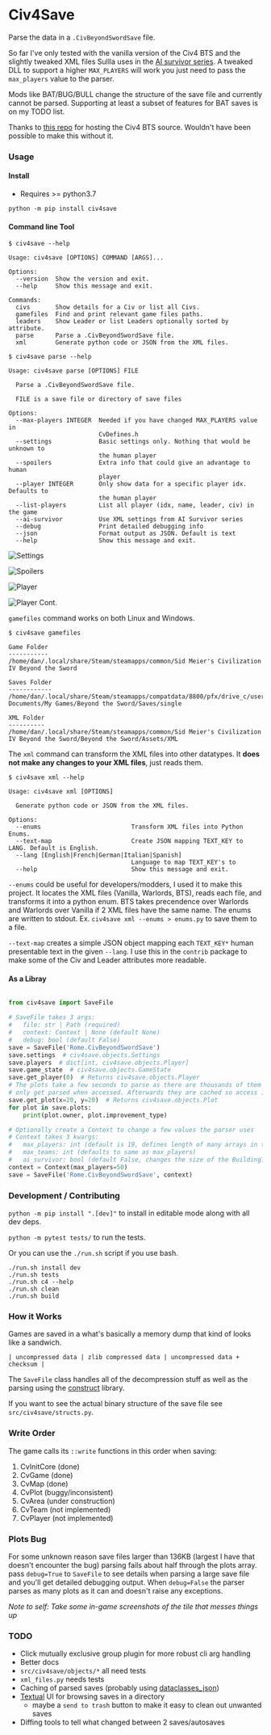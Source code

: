 # Civ4Save 

Parse the data in a `.CivBeyondSwordSave` file.

So far I've only tested with the vanilla version of the Civ4 BTS and the slightly tweaked XML files
Sullla uses in the [AI survivor series](https://sullla.com/Civ4/civ4survivor6-14.html).
A tweaked DLL to support a higher `MAX_PLAYERS` will work you just need to pass the `max_players` value to the parser.

Mods like BAT/BUG/BULL change the structure of the save file and currently cannot be parsed.
Supporting at least a subset of features for BAT saves is on my TODO list.

Thanks to [this repo](https://github.com/dguenms/beyond-the-sword-sdk) for hosting the Civ4 BTS source.
Wouldn't have been possible to make this without it.


### Usage

#### Install

* Requires >= python3.7

`python -m pip install civ4save`

#### Command line Tool

```
$ civ4save --help

Usage: civ4save [OPTIONS] COMMAND [ARGS]...

Options:
  --version  Show the version and exit.
  --help     Show this message and exit.

Commands:
  civs       Show details for a Civ or list all Civs.
  gamefiles  Find and print relevant game files paths.
  leaders    Show Leader or list Leaders optionally sorted by attribute.
  parse      Parse a .CivBeyondSwordSave file.
  xml        Generate python code or JSON from the XML files.
```

```
$ civ4save parse --help

Usage: civ4save parse [OPTIONS] FILE

  Parse a .CivBeyondSwordSave file.

  FILE is a save file or directory of save files

Options:
  --max-players INTEGER  Needed if you have changed MAX_PLAYERS value in
                         CvDefines.h
  --settings             Basic settings only. Nothing that would be unknown to
                         the human player
  --spoilers             Extra info that could give an advantage to human
                         player
  --player INTEGER       Only show data for a specific player idx. Defaults to
                         the human player
  --list-players         List all player (idx, name, leader, civ) in the game
  --ai-survivor          Use XML settings from AI Survivor series
  --debug                Print detailed debugging info
  --json                 Format output as JSON. Default is text
  --help                 Show this message and exit.
```

![Settings](https://github.com/danofsteel32/civ4save/blob/main/screenshots/civ4save-settings.png)

![Spoilers](https://github.com/danofsteel32/civ4save/blob/main/screenshots/civ4save-spoilers.png)

![Player](https://github.com/danofsteel32/civ4save/blob/main/screenshots/civ4save-player_1.png)

![Player Cont.](https://github.com/danofsteel32/civ4save/blob/main/screenshots/civ4save-player_2.png)

`gamefiles` command works on both Linux and Windows.

```
$ civ4save gamefiles

Game Folder
-----------
/home/dan/.local/share/Steam/steamapps/common/Sid Meier's Civilization IV Beyond the Sword

Saves Folder
------------
/home/dan/.local/share/Steam/steamapps/compatdata/8800/pfx/drive_c/users/steamuser/My Documents/My Games/Beyond the Sword/Saves/single

XML Folder
----------
/home/dan/.local/share/Steam/steamapps/common/Sid Meier's Civilization IV Beyond the Sword/Beyond the Sword/Assets/XML
```

The `xml` command can transform the XML files into other datatypes.
It **does not make any changes to your XML files**, just reads them.

```
$ civ4save xml --help

Usage: civ4save xml [OPTIONS]

  Generate python code or JSON from the XML files.

Options:
  --enums                         Transform XML files into Python Enums.
  --text-map                      Create JSON mapping TEXT_KEY to LANG. Default is English.
  --lang [English|French|German|Italian|Spanish]
                                  Language to map TEXT_KEY's to
  --help                          Show this message and exit.
```

`--enums` could be useful for developers/modders, I used it to make this project.
It locates the XML files (Vanilla, Warlords, BTS), reads each file, and transforms
it into a python enum. BTS takes precendence over Warlords and Warlords over Vanilla
if 2 XML files have the same name.
The enums are written to stdout. Ex. `civ4save xml --enums > enums.py` to save them to a file.

`--text-map` creates a simple JSON object mapping each `TEXT_KEY*` human presentable text
in the given `--lang`. I use this in the `contrib` package to make some of the Civ and Leader
attributes more readable.


#### As a Libray

```python

from civ4save import SaveFile

# SaveFile takes 3 args:
#   file: str | Path (required)
#   context: Context | None (default None)
#   debug: bool (default False)
save = SaveFile('Rome.CivBeyondSwordSave')
save.settings  # civ4save.objects.Settings
save.players  # dict[int, civ4save.objects.Player]
save.game_state  # civ4save.objects.GameState
save.get_player(0)  # Returns civ4save.objects.Player
# The plots take a few seconds to parse as there are thousands of them so they
# only get parsed when accessed. Afterwards they are cached so access is fast again
save.get_plot(x=20, y=20)  # Returns civ4save.objects.Plot
for plot in save.plots:
    print(plot.owner, plot.improvement_type)

# Optionally create a Context to change a few values the parser uses
# Context takes 3 kwargs:
#   max_players: int (default is 19, defines length of many arrays in the savefile)
#   max_teams: int (defaults to same as max_players)
#   ai_survivor: bool (default False, changes the size of the BuildingType arrays)
context = Context(max_players=50)
save = SaveFile('Rome.CivBeyondSwordSave', context)
```


### Development / Contributing

`python -m pip install ".[dev]"` to install in editable mode along with all dev deps.

`python -m pytest tests/` to run the tests.

Or you can use the `./run.sh` script if you use bash.

```
./run.sh install dev
./run.sh tests
./run.sh c4 --help
./run.sh clean
./run.sh build
```

### How it Works
Games are saved in a what's basically a memory dump that kind of looks like a sandwich.

`| uncompressed data | zlib compressed data | uncompressed data + checksum |`

The `SaveFile` class handles all of the decompression stuff as well as the parsing using the
[construct](https://github.com/construct/construct) library.

If you want to see the actual binary structure of the save file see `src/civ4save/structs.py`.


### Write Order
The game calls its `::write` functions in this order when saving:

1. CvInitCore (done)
2. CvGame (done)
3. CvMap (done)
4. CvPlot (buggy/inconsistent)
5. CvArea (under construction)
6. CvTeam (not implemented)
7. CvPlayer (not implemented)


### Plots Bug
For some unknown reason save files larger than 136KB (largest I have that doesn't encounter the bug)
parsing fails about half through the plots array. pass `debug=True` to `SaveFile` to see details when parsing
a large save file and you'll get detailed debugging output. When `debug=False` the parser parses as many
plots as it can and doesn't raise any exceptions.

*Note to self: Take some in-game screenshots of the tile that messes things up*


### TODO
- Click mutually exclusive group plugin for more robust cli arg handling
- Better docs
- `src/civ4save/objects/*` all need tests
- `xml_files.py` needs tests
- Caching of parsed saves (probably using [dataclasses_json](https://pypi.org/project/dataclasses-json/))
- [Textual](https://github.com/Textualize/textual) UI for browsing saves in a directory
    - maybe a `send to trash` button to make it easy to clean out unwanted saves
- Diffing tools to tell what changed between 2 saves/autosaves
